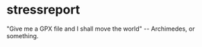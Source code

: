 stressreport
============

"Give me a GPX file and I shall move the world" -- Archimedes, or something.
